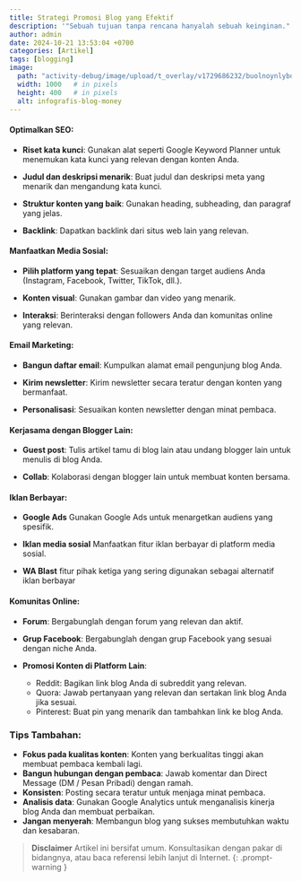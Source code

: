 ```yaml
---
title: Strategi Promosi Blog yang Efektif
description: '"Sebuah tujuan tanpa rencana hanyalah sebuah keinginan." - Antoine de Saint-Exupéry'
author: admin
date: 2024-10-21 13:53:04 +0700
categories: [Artikel]
tags: [blogging]
image:
  path: "activity-debug/image/upload/t_overlay/v1729686232/buolnoynlybd3fitjmyf.jpg"
  width: 1000   # in pixels
  height: 400   # in pixels
  alt: infografis-blog-money
---
```


#### Optimalkan SEO:

- **Riset kata kunci**: 
  Gunakan alat seperti Google Keyword Planner untuk menemukan kata kunci yang relevan dengan konten Anda.

- **Judul dan deskripsi menarik**: 
  Buat judul dan deskripsi meta yang menarik dan mengandung kata kunci.

- **Struktur konten yang baik**: 
  Gunakan heading, subheading, dan paragraf yang jelas.

- **Backlink**: 
  Dapatkan backlink dari situs web lain yang relevan.


#### Manfaatkan Media Sosial:

- **Pilih platform yang tepat**: 
  Sesuaikan dengan target audiens Anda (Instagram, Facebook, Twitter, TikTok, dll.).

- **Konten visual**: 
  Gunakan gambar dan video yang menarik.

- **Interaksi**: 
  Berinteraksi dengan followers Anda dan komunitas online yang relevan.


#### Email Marketing:

- **Bangun daftar email**: 
  Kumpulkan alamat email pengunjung blog Anda.

- **Kirim newsletter**: 
  Kirim newsletter secara teratur dengan konten yang bermanfaat.

- **Personalisasi**: 
  Sesuaikan konten newsletter dengan minat pembaca.


#### Kerjasama dengan Blogger Lain:

- **Guest post**: 
  Tulis artikel tamu di blog lain atau undang blogger lain untuk menulis di blog Anda.

- **Collab**: 
  Kolaborasi dengan blogger lain untuk membuat konten bersama.


#### Iklan Berbayar:

- **Google Ads** 
  Gunakan Google Ads untuk menargetkan audiens yang spesifik.

- **Iklan media sosial** 
  Manfaatkan fitur iklan berbayar di platform media sosial.

- **WA Blast** 
  fitur pihak ketiga yang sering digunakan sebagai alternatif iklan berbayar 


#### Komunitas Online:

- **Forum**: 
  Bergabunglah dengan forum yang relevan dan aktif.

- **Grup Facebook**: 
  Bergabunglah dengan grup Facebook yang sesuai dengan niche Anda.

- **Promosi Konten di Platform Lain**:
  - Reddit: Bagikan link blog Anda di subreddit yang relevan.
  - Quora: Jawab pertanyaan yang relevan dan sertakan link blog Anda jika sesuai.
  - Pinterest: Buat pin yang menarik dan tambahkan link ke blog Anda.


### Tips Tambahan:

- **Fokus pada kualitas konten**: 
  Konten yang berkualitas tinggi akan membuat pembaca kembali lagi.
- **Bangun hubungan dengan pembaca**: 
  Jawab komentar dan Direct Message (DM / Pesan Pribadi) dengan ramah.
- **Konsisten**: 
  Posting secara teratur untuk menjaga minat pembaca.
- **Analisis data**: 
  Gunakan Google Analytics untuk menganalisis kinerja blog Anda dan membuat perbaikan.
- **Jangan menyerah**: 
  Membangun blog yang sukses membutuhkan waktu dan kesabaran.


> **Disclaimer** 
> Artikel ini bersifat umum. Konsultasikan dengan pakar di bidangnya, atau baca referensi lebih lanjut di Internet.
{: .prompt-warning }